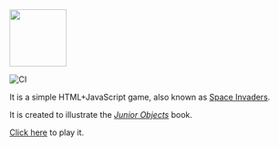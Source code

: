 <img src="https://rawgithub.com/yegor256/elegantobjects/master/cactus.svg" height="100px"/>

![CI](https://github.com/yegor256/jo/workflows/CI/badge.svg)

It is a simple HTML+JavaScript game, also known as
[Space Invaders](https://en.wikipedia.org/wiki/Space_Invaders).

It is created to illustrate the
[_Junior Objects_](https://www.yegor256.com/junior-objects.html) book.

[Click here](https://yegor256.github.io/jo/) to play it.
